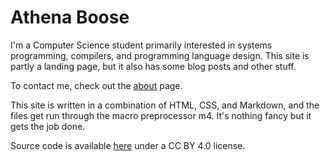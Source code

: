 # Athena Boose

I'm a Computer Science student primarily interested in systems programming,
compilers, and programming language design. This site is partly a landing page,
but it also has some blog posts and other stuff.

To contact me, check out the [about](about.html) page.

This site is written in a combination of HTML, CSS, and Markdown, and the
files get run through the macro preprocessor m4. It's nothing fancy but it
gets the job done.

Source code is available [here](https://github.com/chickenspaceprogram/athweb)
under a CC BY 4.0 license.


